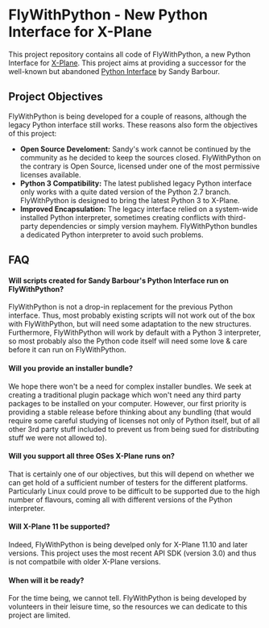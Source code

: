 # FlyWithPython - New Python Interface for X-Plane

This project repository contains all code of FlyWithPython, a new Python
Interface for [X-Plane](http://x-plane.com). This project aims at providing a
successor for the well-known but abandoned
[Python Interface](http://www.xpluginsdk.org/python_interface.htm) by Sandy
Barbour.


## Project Objectives

FlyWithPython is being developed for a couple of reasons, although the legacy
Python interface still works. These reasons also form the objectives of this
project:

* **Open Source Develoment:** Sandy's work cannot be continued by the community
  as he decided to keep the sources closed. FlyWithPython on the contrary is
  Open Source, licensed under one of the most permissive licenses available.
* **Python 3 Compatibility:** The latest published legacy Python interface only
  works with a quite dated version of the Python 2.7 branch. FlyWithPython is
  designed to bring the latest Python 3 to X-Plane.
* **Improved Encapsulation:** The legacy interface relied on a system-wide
  installed Python interpreter, sometimes creating conflicts with third-party
  dependencies or simply version mayhem. FlyWithPython bundles a dedicated
  Python interpreter to avoid such problems.


## FAQ

#### Will scripts created for Sandy Barbour's Python Interface run on FlyWithPython?
FlyWithPython is not a drop-in replacement for the previous Python interface.
Thus, most probably existing scripts will not work out of the box with
FlyWithPython, but will need some adaptation to the new structures. Furthermore,
FlyWithPython will work by default with a Python 3 interpreter, so most probably
also the Python code itself will need some love & care before it can run on
FlyWithPython.

#### Will you provide an installer bundle?
We hope there won't be a need for complex installer bundles. We seek at creating
a traditional plugin package which won't need any third party packages to be
installed on your computer. However, our first priority is providing a stable
release before thinking about any bundling (that would require some careful
studying of licenses not only of Python itself, but of all other 3rd party stuff
included to prevent us from being sued for distributing stuff we were not
allowed to).

#### Will you support all three OSes X-Plane runs on?
That is certainly one of our objectives, but this will depend on whether we can
get hold of a sufficient number of testers for the different platforms.
Particularly Linux could prove to be difficult to be supported due to the high
number of flavours, coming all with different versions of the Python
interpreter.

#### Will X-Plane 11 be supported?
Indeed, FlyWithPython is being develped only for X-Plane 11.10 and later
versions. This project uses the most recent API SDK (version 3.0) and thus is
not compatbile with older X-Plane versions.

#### When will it be ready?
For the time being, we cannot tell. FlyWithPython is being developed by
volunteers in their leisure time, so the resources we can dedicate to this
project are limited.
